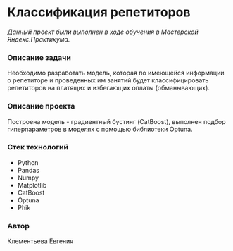 # Классификация репетиторов

*Данный проект были выполнен в ходе обучения в Мастерской Яндекс.Практикума.*


### Описание задачи

 Необходимо разработать модель, которая по имеющейся информации о репетиторе и проведенных им занятий будет классифицировать репетиторов на платящих и избегающих оплаты (обманывающих). 


### Описание проекта

Построена модель - градиентный бустинг (CatBoost), выполнен подбор гиперпараметров в моделях с помощью библиотеки Optuna.


### Стек технологий

- Python
- Pandas
- Numpy
- Matplotlib
- CatBoost
- Optuna
- Phik


### Автор

Клементьева Евгения
